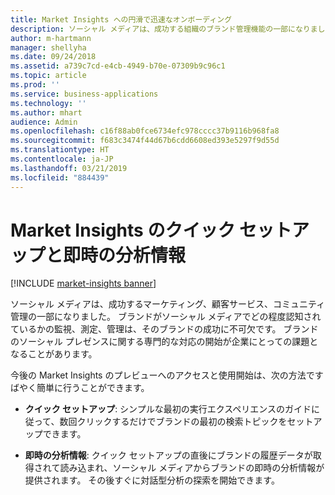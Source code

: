 ```yaml
---
title: Market Insights への円滑で迅速なオンボーディング
description: ソーシャル メディアは、成功する組織のブランド管理機能の一部になりました。
author: m-hartmann
manager: shellyha
ms.date: 09/24/2018
ms.assetid: a739c7cd-e4cb-4949-b70e-07309b9c96c1
ms.topic: article
ms.prod: ''
ms.service: business-applications
ms.technology: ''
ms.author: mhart
audience: Admin
ms.openlocfilehash: c16f88ab0fce6734efc978cccc37b9116b968fa8
ms.sourcegitcommit: f683c3474f44d67b6cdd6608ed393e5297f9d55d
ms.translationtype: HT
ms.contentlocale: ja-JP
ms.lasthandoff: 03/21/2019
ms.locfileid: "884439"
---
```

#  <a name="quick-setup-and-instant-insights-in-market-insights"></a>Market Insights のクイック セットアップと即時の分析情報

[!INCLUDE [market-insights banner](../includes/market-insights.md)]

ソーシャル メディアは、成功するマーケティング、顧客サービス、コミュニティ管理の一部になりました。 ブランドがソーシャル メディアでどの程度認知されているかの監視、測定、管理は、そのブランドの成功に不可欠です。 ブランドのソーシャル プレゼンスに関する専門的な対応の開始が企業にとっての課題となることがあります。 

今後の Market Insights のプレビューへのアクセスと使用開始は、次の方法ですばやく簡単に行うことができます。

-   **クイック セットアップ**: シンプルな最初の実行エクスペリエンスのガイドに従って、数回クリックするだけでブランドの最初の検索トピックをセットアップできます。

-   **即時の分析情報**: クイック セットアップの直後にブランドの履歴データが取得されて読み込まれ、ソーシャル メディアからブランドの即時の分析情報が提供されます。 その後すぐに対話型分析の探索を開始できます。

<!-- Picture 3 -->

